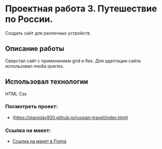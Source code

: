 # Проектная работа 3. Путешествие по России.

Создать сайт для различных устройств.

## Описание работы

Сверстал сайт с применением grid и flex. Для адаптации сайта использовал media queries.

## Использовал технологии

HTML
Css

### Посмотреть проект:

- (https://stanislav920.github.io/russian-travel/index.html)

### Ссылка на макет:

- [Ссылка на макет в Figma](https://www.figma.com/file/5S2WSbEFL6awjVWJ0NWL8Q/Sprint-3_-Russia-_-desktop-mobile?node-id=28503%3A0)
